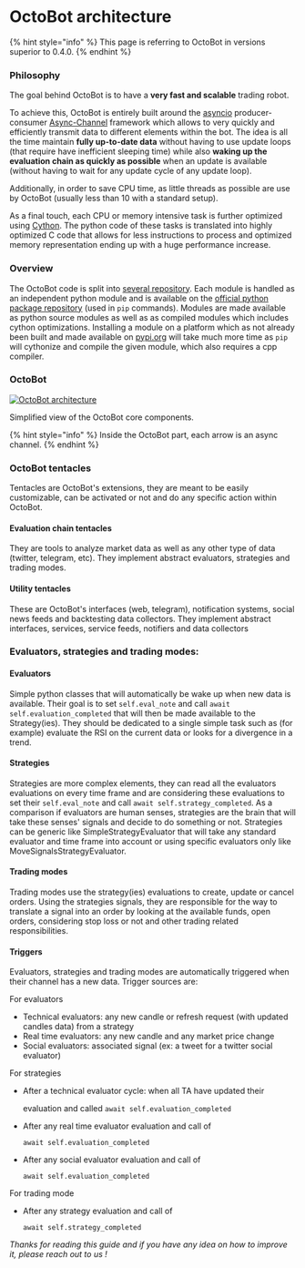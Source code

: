 # OctoBot architecture

{% hint style="info" %}
This page is referring to OctoBot in versions superior to 0.4.0.
{% endhint %}

### Philosophy

The goal behind OctoBot is to have a **very fast and scalable** trading robot.

To achieve this, OctoBot is entirely built around the [asyncio](https://docs.python.org/3/library/asyncio.html) producer-consumer [Async-Channel](https://github.com/Drakkar-Software/Async-Channel) framework which allows to very quickly and efficiently transmit data to different elements within the bot. The idea is all the time maintain **fully up-to-date data** without having to use update loops (that require have inefficient sleeping time) while also **waking up the evaluation chain as quickly as possible** when an update is available (without having to wait for any update cycle of any update loop).

Additionally, in order to save CPU time, as little threads as possible are use by OctoBot (usually less than 10 with a standard setup).

As a final touch, each CPU or memory intensive task is further optimized using [Cython](https://cython.org/). The python code of these tasks is translated into highly optimized C code that allows for less instructions to process and optimized memory representation ending up with a huge performance increase.

### Overview

The OctoBot code is split into [several repository](octobot-repositories.md). Each module is handled as an independent python module and is available on the [official python package repository](https://pypi.org/) (used in `pip` commands). Modules are made available as python source modules as well as as compiled modules which includes cython optimizations. Installing a module on a platform which as not already been built and made available on [pypi.org](https://pypi.org/) will take much more time as `pip` will cythonize and compile the given module, which also requires a cpp compiler.

### OctoBot

[![OctoBot architecture](https://raw.githubusercontent.com/Drakkar-Software/OctoBot/assets/wiki\_resources/octobot\_arch.svg)](https://raw.githubusercontent.com/Drakkar-Software/OctoBot/assets/wiki\_resources/octobot\_arch.svg)

Simplified view of the OctoBot core components.

{% hint style="info" %}
Inside the OctoBot part, each arrow is an async channel.
{% endhint %}

### OctoBot tentacles

Tentacles are OctoBot's extensions, they are meant to be easily customizable, can be activated or not and do any specific action within OctoBot.

#### Evaluation chain tentacles

They are tools to analyze market data as well as any other type of data (twitter, telegram, etc). They implement abstract evaluators, strategies and trading modes.

#### Utility tentacles

These are OctoBot's interfaces (web, telegram), notification systems, social news feeds and backtesting data collectors. They implement abstract interfaces, services, service feeds, notifiers and data collectors

### Evaluators, strategies and trading modes:

#### Evaluators

Simple python classes that will automatically be wake up when new data is available. Their goal is to set `self.eval_note` and call `await self.evaluation_completed` that will then be made available to the Strategy(ies). They should be dedicated to a single simple task such as (for example) evaluate the RSI on the current data or looks for a divergence in a trend.

#### Strategies

Strategies are more complex elements, they can read all the evaluators evaluations on every time frame and are considering these evaluations to set their `self.eval_note` and call `await self.strategy_completed`. As a comparison if evaluators are human senses, strategies are the brain that will take these senses' signals and decide to do something or not. Strategies can be generic like SimpleStrategyEvaluator that will take any standard evaluator and time frame into account or using specific evaluators only like MoveSignalsStrategyEvaluator.

#### Trading modes

Trading modes use the strategy(ies) evaluations to create, update or cancel orders. Using the strategies signals, they are responsible for the way to translate a signal into an order by looking at the available funds, open orders, considering stop loss or not and other trading related responsibilities.

#### Triggers

Evaluators, strategies and trading modes are automatically triggered when their channel has a new data. Trigger sources are:

For evaluators

* Technical evaluators: any new candle or refresh request (with updated candles data) from a strategy
* Real time evaluators: any new candle and any market price change
* Social evaluators: associated signal (ex: a tweet for a twitter social evaluator)

For strategies

*   After a technical evaluator cycle: when all TA have updated their

    evaluation and called `await self.evaluation_completed`
*   After any real time evaluator evaluation and call of

    `await self.evaluation_completed`
*   After any social evaluator evaluation and call of

    `await self.evaluation_completed`

For trading mode

*   After any strategy evaluation and call of

    `await self.strategy_completed`

_Thanks for reading this guide and if you have any idea on how to improve it, please reach out to us !_
